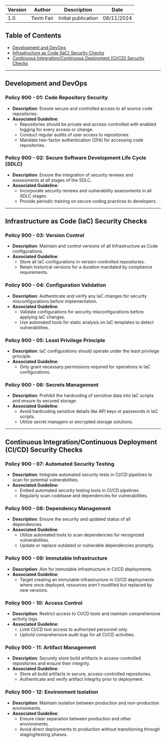 | Version | Author         | Description                       | Date      |
|---------|----------------|-----------------------------------|-----------|
| 1.0     | Tevin Fair  | Initial publication |08/11/2024 |

## Table of Contents

- [Development and DevOps](#development-and-devops)
- [Infrastructure as Code (IaC) Security Checks](#infrastructure-as-code)
- [Continuous Integration/Continuous Deployment (CI/CD) Security Checks](#cicd-security-checks)
---
## Development and DevOps

### Policy 900 - 01: Code Repository Security

- **Description**: Ensure secure and controlled access to all source code repositories.
- **Associated Guideline**:
  - Repositories should be private and access-controlled with enabled logging for every access or change.
  - Conduct regular audits of user access to repositories.
  - Mandate two-factor authentication (2FA) for accessing code repositories.

### Policy 900 - 02: Secure Software Development Life Cycle (SDLC)

- **Description**: Ensure the integration of security reviews and assessments at all stages of the SDLC.
- **Associated Guideline**:
  - Incorporate security reviews and vulnerability assessments in all SDLC stages.
  - Provide periodic training on secure coding practices to developers.

---

<a name="infrastructure-as-code"></a>

## Infrastructure as Code (IaC) Security Checks

### Policy 900 - 03: Version Control

- **Description**: Maintain and control versions of all Infrastructure as Code configurations.
- **Associated Guideline**:
  - Store all IaC configurations in version-controlled repositories.
  - Retain historical versions for a duration mandated by compliance requirements.

### Policy 900 - 04: Configuration Validation

- **Description**: Authenticate and verify any IaC changes for security misconfigurations before implementation.
- **Associated Guideline**:
  - Validate configurations for security misconfigurations before applying IaC changes.
  - Use automated tools for static analysis on IaC templates to detect vulnerabilities.

### Policy 900 - 05: Least Privilege Principle

- **Description**: IaC configurations should operate under the least privilege principle.
- **Associated Guideline**:
  - Only grant necessary permissions required for operations in IaC configurations.

### Policy 900 - 06: Secrets Management

- **Description**: Prohibit the hardcoding of sensitive data into IaC scripts and ensure its secured storage.
- **Associated Guideline**:
  - Avoid hardcoding sensitive details like API keys or passwords in IaC scripts.
  - Utilize secret managers or encrypted storage solutions.

---

<a name="cicd-security-checks"></a>

## Continuous Integration/Continuous Deployment (CI/CD) Security Checks

### Policy 900 - 07: Automated Security Testing

- **Description**: Integrate automated security tests in CI/CD pipelines to scan for potential vulnerabilities.
- **Associated Guideline**:
  - Embed automated security testing tools in CI/CD pipelines.
  - Regularly scan codebase and dependencies for vulnerabilities.

### Policy 900 - 08: Dependency Management

- **Description**: Ensure the security and updated status of all dependencies.
- **Associated Guideline**:
  - Utilize automated tools to scan dependencies for recognized vulnerabilities.
  - Update or replace outdated or vulnerable dependencies promptly.

### Policy 900 - 09: Immutable Infrastructure

- **Description**: Aim for immutable infrastructure in CI/CD deployments.
- **Associated Guideline**:
  - Target creating an immutable infrastructure in CI/CD deployments where once deployed, resources aren't modified but replaced by new versions.

### Policy 900 - 10: Access Control

- **Description**: Restrict access to CI/CD tools and maintain comprehensive activity logs.
- **Associated Guideline**:
  - Limit CI/CD tool access to authorized personnel only.
  - Uphold comprehensive audit logs for all CI/CD activities.

### Policy 900 - 11: Artifact Management

- **Description**: Securely store build artifacts in access-controlled repositories and ensure their integrity.
- **Associated Guideline**:
  - Store all build artifacts in secure, access-controlled repositories.
  - Authenticate and verify artifact integrity prior to deployment.

### Policy 900 - 12: Environment Isolation

- **Description**: Maintain isolation between production and non-production environments.
- **Associated Guideline**:
  - Ensure clear separation between production and other environments.
  - Avoid direct deployments to production without transitioning through staging/testing phases.
